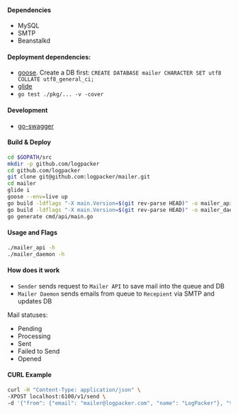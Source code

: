#### Dependencies

 * MySQL
 * SMTP
 * Beanstalkd

#### Deployment dependencies:

 * [goose](https://bitbucket.org/liamstask/goose/). Create a DB first: `CREATE DATABASE mailer CHARACTER SET utf8 COLLATE utf8_general_ci;`
 * [glide](https://github.com/Masterminds/glide)
 * `go test ./pkg/... -v -cover`

#### Development

 * [go-swagger](https://github.com/go-swagger/go-swagger)

#### Build & Deploy

```bash
cd $GOPATH/src
mkdir -p github.com/logpacker
cd github.com/logpacker
git clone git@github.com:logpacker/mailer.git
cd mailer
glide i
goose --env=live up
go build -ldflags "-X main.Version=$(git rev-parse HEAD)" -o mailer_api cmd/api/main.go
go build -ldflags "-X main.Version=$(git rev-parse HEAD)" -o mailer_daemon cmd/daemon/main.go
go generate cmd/api/main.go
```

#### Usage and Flags

```bash
./mailer_api -h
./mailer_daemon -h
```

#### How does it work

 * `Sender` sends request to `Mailer API` to save mail into the queue and DB
 * `Mailer Daemon` sends emails from queue to `Recepient` via SMTP and updates DB

Mail statuses:

 * Pending
 * Processing
 * Sent
 * Failed to Send
 * Opened

#### CURL Example

```bash
curl -H "Content-Type: application/json" \
-XPOST localhost:6100/v1/send \
-d '{"from": {"email": "mailer@logpacker.com", "name": "LogPacker"}, "to": {"email": "alexander.plutov@gmail.com"}, "subject": "Verify your email address", "Body": "<b>Thank you for the registration. Now please confirm it.</b>", "url_unsubscribe": "http://logpacker.com/unsubscribe"}'
```
